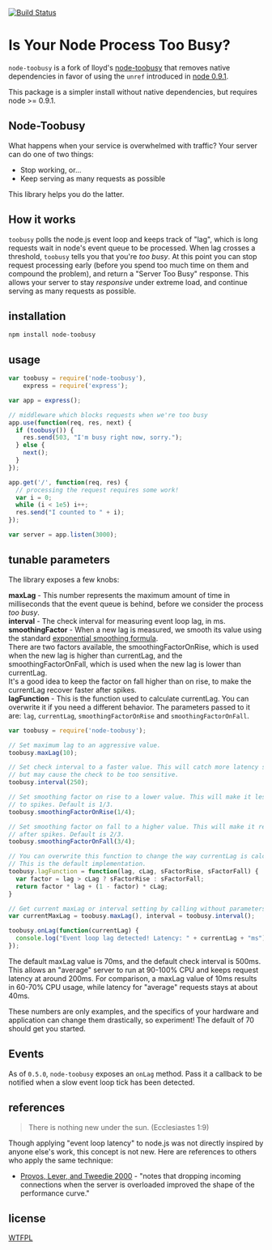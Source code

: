 [![Build Status](https://secure.travis-ci.org/luislhl/node-toobusy.png)](http://travis-ci.org/luislhl/node-toobusy)

# Is Your Node Process Too Busy?

`node-toobusy` is a fork of lloyd's [node-toobusy](http://github.com/lloyd/node-toobusy) that removes native dependencies
in favor of using the `unref` introduced in [node 0.9.1](http://blog.nodejs.org/2012/08/28/node-v0-9-1-unstable/).

This package is a simpler install without native dependencies, but requires node >= 0.9.1.

## Node-Toobusy

What happens when your service is overwhelmed with traffic?
Your server can do one of two things:

  * Stop working, or...
  * Keep serving as many requests as possible

This library helps you do the latter.

## How it works

`toobusy` polls the node.js event loop and keeps track of "lag",
which is long requests wait in node's event queue to be processed.
When lag crosses a threshold, `toobusy` tells you that you're *too busy*.
At this point you can stop request processing early
(before you spend too much time on them and compound the problem),
and return a "Server Too Busy" response.
This allows your server to stay *responsive* under extreme load,
and continue serving as many requests as possible.

## installation

```
npm install node-toobusy
```


## usage

```javascript
var toobusy = require('node-toobusy'),
    express = require('express');

var app = express();

// middleware which blocks requests when we're too busy
app.use(function(req, res, next) {
  if (toobusy()) {
    res.send(503, "I'm busy right now, sorry.");
  } else {
    next();
  }
});

app.get('/', function(req, res) {
  // processing the request requires some work!
  var i = 0;
  while (i < 1e5) i++;
  res.send("I counted to " + i);
});

var server = app.listen(3000);
```

## tunable parameters

The library exposes a few knobs:

**maxLag** - This number represents the maximum amount of time in milliseconds that the event queue is behind,
before we consider the process *too busy*.  
**interval** - The check interval for measuring event loop lag, in ms.  
**smoothingFactor** - When a new lag is measured, we smooth its value using the standard [exponential smoothing formula](https://en.wikipedia.org/wiki/Exponential_smoothing).  
There are two factors available, the smoothingFactorOnRise, which is used when the new lag is higher than currentLag, and the smoothingFactorOnFall, which is used when the new lag is lower than currentLag.  
It's a good idea to keep the factor on fall higher than on rise, to make the currentLag recover faster after spikes.  
**lagFunction** - This is the function used to calculate currentLag. You can overwrite it if you need a different behavior.    The parameters passed to it are: `lag`, `currentLag`, `smoothingFactorOnRise` and `smoothingFactorOnFall`.  

```javascript
var toobusy = require('node-toobusy');

// Set maximum lag to an aggressive value.
toobusy.maxLag(10);

// Set check interval to a faster value. This will catch more latency spikes
// but may cause the check to be too sensitive.
toobusy.interval(250);

// Set smoothing factor on rise to a lower value. This will make it less sensible
// to spikes. Default is 1/3.
toobusy.smoothingFactorOnRise(1/4);

// Set smoothing factor on fall to a higher value. This will make it recover faster
// after spikes. Default is 2/3.
toobusy.smoothingFactorOnFall(3/4);

// You can overwrite this function to change the way currentLag is calculated.
// This is the default implementation.
toobusy.lagFunction = function(lag, cLag, sFactorRise, sFactorFall) {
  var factor = lag > cLag ? sFactorRise : sFactorFall;
  return factor * lag + (1 - factor) * cLag;
}

// Get current maxLag or interval setting by calling without parameters.
var currentMaxLag = toobusy.maxLag(), interval = toobusy.interval();

toobusy.onLag(function(currentLag) {
  console.log("Event loop lag detected! Latency: " + currentLag + "ms");
});
```

The default maxLag value is 70ms, and the default check interval is 500ms.
This allows an "average" server to run at 90-100% CPU
and keeps request latency at around 200ms.
For comparison, a maxLag value of 10ms results in 60-70% CPU usage,
while latency for "average" requests stays at about 40ms.

These numbers are only examples,
and the specifics of your hardware and application can change them drastically,
so experiment!
The default of 70 should get you started.

## Events

As of `0.5.0`, `node-toobusy` exposes an `onLag` method. Pass it a callback to be notified when
a slow event loop tick has been detected.

## references

> There is nothing new under the sun. (Ecclesiastes 1:9)

Though applying "event loop latency" to node.js was not directly inspired by anyone else's work,
this concept is not new.  Here are references to others who apply the same technique:

  * [Provos, Lever, and Tweedie 2000](http://www.kegel.com/c10k.html#tips) - "notes that dropping incoming connections when the server is overloaded improved the shape of the performance curve."

## license

[WTFPL](http://wtfpl.net)
